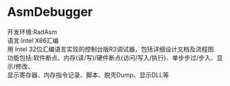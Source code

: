 # AsmDebugger
开发环境:RadAsm  
语言:Intel X86汇编  
用 Intel 32位汇编语言实现的控制台版R3调试器，包括详细设计文档及流程图.  
功能包括:软件断点、内存(读/写)/硬件断点(访问/写入/执行)、单步步过/步入、显示/修改、  
显示寄存器、内存指令记录、脚本、脱壳Dump、显示DLL等  

